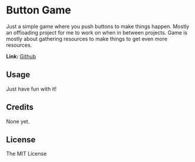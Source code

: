 # Button Game

Just a simple game where you push buttons to make things happen. Mostly an offloading project for me to work on when in between projects. Game is mostly about gathering resources to make things to get even more resources.

**Link:** [Github](https://github.com/Shrcker/button-game)

## Usage

Just have fun with it!

## Credits

None yet.

## License

The MIT License
